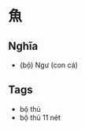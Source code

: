 # 魚

## Nghĩa
* (bộ) Ngư (con cá)

## Tags
* bộ thủ
* bộ thủ 11 nét

<script>window.HANZI_FIELD='魚';</script>